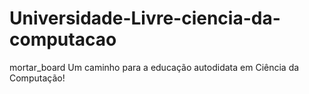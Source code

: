 # Universidade-Livre-ciencia-da-computacao
mortar_board Um caminho para a educação autodidata em Ciência da Computação!
